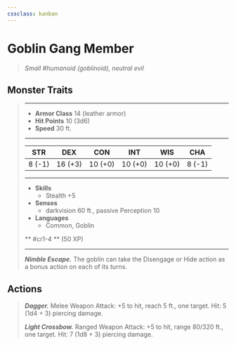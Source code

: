 ```yaml
---
cssclass: kanban
---
```


# Goblin Gang Member
>*Small #humanoid (goblinoid), neutral evil*
## Monster Traits
>___
>- **Armor Class** 14 (leather armor)
>- **Hit Points** 10 (3d6)
>- **Speed** 30 ft.
>___
>|STR|DEX|CON|INT|WIS|CHA|
>|:---:|:---:|:---:|:---:|:---:|:---:|
>|8 (-1)|16 (+3)|10 (+0)|10 (+0)|10 (+0)|8 (-1)|
>___
>- **Skills**
>	 - Stealth +5
>- **Senses**
>	 - darkvision 60 ft., passive Perception 10
>- **Languages**
>	 - Common, Goblin
>
> ** #cr1-4 ** (50 XP)
>___
>***Nimble Escape.*** The goblin can take the Disengage or Hide action as a bonus action on each of its turns.  
>
## Actions
>***Dagger.*** Melee Weapon Attack: +5 to hit, reach 5 ft., one target. Hit: 5 (1d4 + 3) piercing damage.  
>
>***Light Crossbow.*** Ranged Weapon Attack: +5 to hit, range 80/320 ft., one target. Hit: 7 (1d8 + 3) piercing damage.